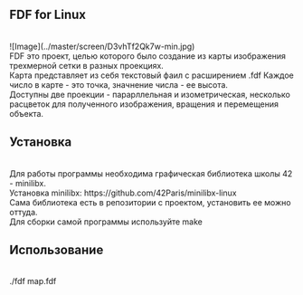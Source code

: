 <h2>FDF for Linux</h2><br>
![Image](../master/screen/D3vhTf2Qk7w-min.jpg)<br>
FDF это проект, целью которого было создание из карты изображения трехмерной сетки в разных проекциях.<br>
Карта представляет из себя текстовый фаил с расширением .fdf Каждое число в карте - это точка, значнение числа - ее высота.<br>
Доступны две проекции - парарллельная и изометрическая, несколько расцветок для полученного изображения, вращения и перемещения объекта.<br>
<h2>Установка</h2><br>
Для работы программы необходима графическая библиотека школы 42 - minilibx.<br>
Установка minilibx: https://github.com/42Paris/minilibx-linux<br>
Сама библиотека есть в репозитории с проектом, установить ее можно оттуда.<br>
Для сборки самой программы используйте make<br>
<h2>Использование</h2><br>
./fdf map.fdf<br>
